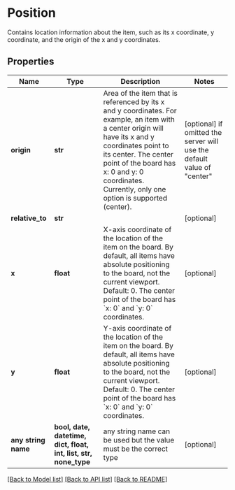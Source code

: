# Position

Contains location information about the item, such as its x coordinate, y coordinate, and the origin of the x and y coordinates.

## Properties
Name | Type | Description | Notes
------------ | ------------- | ------------- | -------------
**origin** | **str** | Area of the item that is referenced by its x and y coordinates. For example, an item with a center origin will have its x and y coordinates point to its center. The center point of the board has x: 0 and y: 0 coordinates. Currently, only one option is supported (center). | [optional]  if omitted the server will use the default value of "center"
**relative_to** | **str** |  | [optional] 
**x** | **float** | X-axis coordinate of the location of the item on the board. By default, all items have absolute positioning to the board, not the current viewport. Default: 0. The center point of the board has &#x60;x: 0&#x60; and &#x60;y: 0&#x60; coordinates. | [optional] 
**y** | **float** | Y-axis coordinate of the location of the item on the board. By default, all items have absolute positioning to the board, not the current viewport. Default: 0. The center point of the board has &#x60;x: 0&#x60; and &#x60;y: 0&#x60; coordinates. | [optional] 
**any string name** | **bool, date, datetime, dict, float, int, list, str, none_type** | any string name can be used but the value must be the correct type | [optional]

[[Back to Model list]](../README.md#documentation-for-models) [[Back to API list]](../README.md#documentation-for-api-endpoints) [[Back to README]](../README.md)



